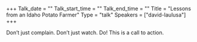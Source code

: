 +++
Talk_date = ""
Talk_start_time = ""
Talk_end_time = ""
Title = "Lessons from an Idaho Potato Farmer"
Type = "talk"
Speakers = ["david-laulusa"]
+++

Don’t just complain. Don’t just watch. Do! This is a call to action.
